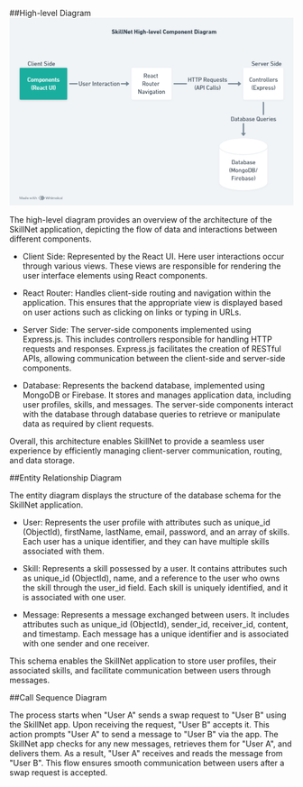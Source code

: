 ##High-level Diagram
![High-level Diagram](client/src/Images/highlevelDiagram.png)

The high-level diagram provides an overview of the architecture of the SkillNet application, depicting the flow of data and interactions between different components.

- Client Side: Represented by the React UI. Here user interactions occur through various views. These views are responsible for rendering the user interface elements using React components.

- React Router: Handles client-side routing and navigation within the application. This ensures that the appropriate view is displayed based on user actions such as clicking on links or typing in URLs.

- Server Side: The server-side components implemented using Express.js. This includes controllers responsible for handling HTTP requests and responses. Express.js facilitates the creation of RESTful APIs, allowing communication between the client-side and server-side components.

- Database: Represents the backend database, implemented using MongoDB or Firebase. It stores and manages application data, including user profiles, skills, and messages. The server-side components interact with the database through database queries to retrieve or manipulate data as required by client requests.

Overall, this architecture enables SkillNet to provide a seamless user experience by efficiently managing client-server communication, routing, and data storage.


##Entity Relationship Diagram

The entity diagram displays the structure of the database schema for the SkillNet application.

- User: Represents the user profile with attributes such as unique_id (ObjectId), firstName, lastName, email, password, and an array of skills. Each user has a unique identifier, and they can have multiple skills associated with them.

- Skill: Represents a skill possessed by a user. It contains attributes such as unique_id (ObjectId), name, and a reference to the user who owns the skill through the user_id field. Each skill is uniquely identified, and it is associated with one user.

- Message: Represents a message exchanged between users. It includes attributes such as unique_id (ObjectId), sender_id, receiver_id, content, and timestamp. Each message has a unique identifier and is associated with one sender and one receiver.

This schema enables the SkillNet application to store user profiles, their associated skills, and facilitate communication between users through messages.


##Call Sequence Diagram

The process starts when "User A" sends a swap request to "User B" using the SkillNet app. Upon receiving the request, "User B" accepts it. This action prompts "User A" to send a message to "User B" via the app. The SkillNet app checks for any new messages, retrieves them for "User A", and delivers them. As a result, "User A" receives and reads the message from "User B". This flow ensures smooth communication between users after a swap request is accepted.